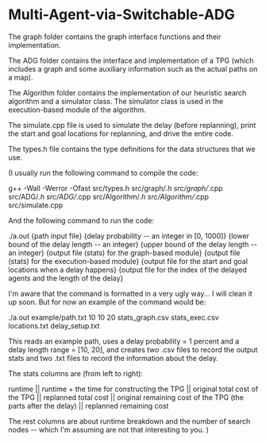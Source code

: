 # Multi-Agent-via-Switchable-ADG


The graph folder contains the graph interface functions and their implementation.

The ADG folder contains the interface and implementation of a TPG (which includes a graph and some auxiliary information such as the actual paths on a map).

The Algorithm folder contains the implementation of our heuristic search algorithm and a simulator class. The simulator class is used in the execution-based module of the algorithm.

The simulate.cpp file is used to simulate the delay (before replanning), print the start and goal locations for replanning, and drive the entire code.


The types.h file contains the type definitions for the data structures that we use.


(I usually run the following command to compile the code:

g++ -Wall -Werror -Ofast src/types.h src/graph/*.h src/graph/*.cpp src/ADG/*.h src/ADG/*.cpp src/Algorithm/*.h src/Algorithm/*.cpp src/simulate.cpp

And the following command to run the code:

./a.out {path input file} {delay probability -- an integer in [0, 1000]} {lower bound of the delay length -- an integer} {upper bound of the delay length -- an integer} {output file (stats) for the graph-based module} {output file (stats) for the execution-based module} {output file for the start and goal locations when a delay happens} {output file for the index of the delayed agents and the length of the delay}

I'm aware that the command is formatted in a very ugly way... I will clean it up soon. But for now an example of the command would be:

./a.out example/path.txt 10 10 20 stats_graph.csv stats_exec.csv locations.txt delay_setup.txt

This reads an example path, uses a delay probability = 1 percent and a delay length range = [10, 20], and creates two .csv files to record the output stats and two .txt files to record the information about the delay.

The stats columns are (from left to right):

runtime || runtime + the time for constructing the TPG || original total cost of the TPG || replanned total cost || original remaining cost of the TPG (the parts after the delay) || replanned remaining cost

The rest columns are about runtime breakdown and the number of search nodes -- which I'm assuming are not that interesting to you.
)

